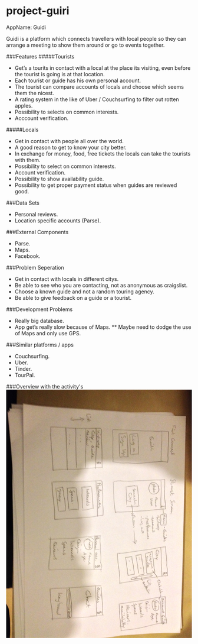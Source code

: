 # project-guiri


AppName: Guidi 

Guidi is a platform which connects travellers with local people so they can arrange a meeting to show them around or go to events together.


###Features
#####Tourists
* Get’s a tourits in contact with a local at the place its visiting, even before the tourist is going is at that location.
* Each tourist or guide has his own personal account.
* The tourist can compare accounts of locals and choose which seems them the  nicest.
* A rating system in the like of Uber / Couchsurfing to filter out rotten apples. 
* Possibility to selects on common interests.
* Acccount verification.

#####Locals
* Get in contact with people all over the world.
* A good reason to get to know your city better.
* In exchange for money, food, free tickets the locals can take the tourists with them. 
* Possibility to select on common interests.
* Account verification. 
* Possibility to show availability guide.
* Possibility to get proper payment status when guides are reviewed good.

###Data Sets
* Personal reviews.
* Location specific accounts (Parse).

###External Components
* Parse. 
* Maps.
* Facebook.

###Problem Seperation
* Get in contact with locals in different citys.
* Be able to see who you are contacting, not as anonymous as craigslist.
* Choose a known guide and not a random touring agency.
* Be able to give feedback on a guide or a tourist.

###Development Problems
* Really big database. 
* App get’s really slow because of Maps. 
** Maybe need to dodge the use of Maps and only use GPS.


###Similar platforms / apps 
* Couchsurfing.
* Uber.
* Tinder.
* TourPal. 

###Overview with the activity's 
![alt text](doc/overzicht.JPG "Summary activitys")


